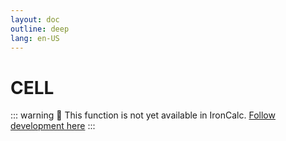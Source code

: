```yaml
---
layout: doc
outline: deep
lang: en-US
---
```


# CELL

::: warning
🚧 This function is not yet available in IronCalc.
[Follow development here](https://github.com/ironcalc/IronCalc/labels/Functions)
:::